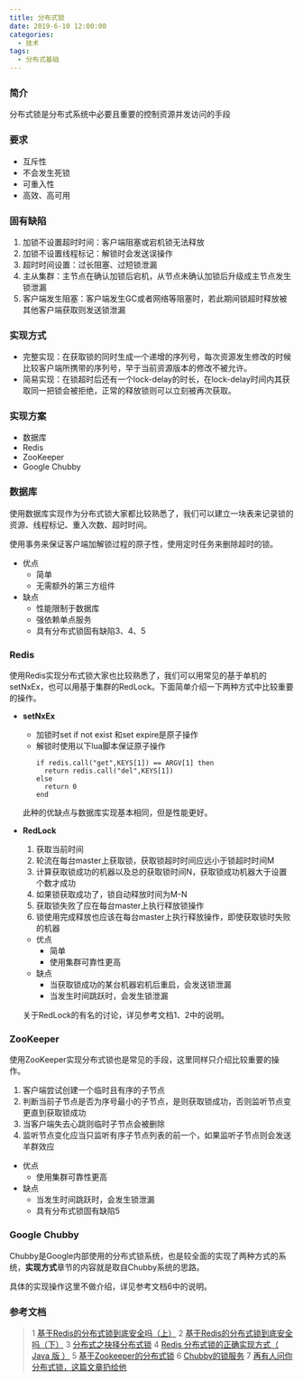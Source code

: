 ```yaml
---
title: 分布式锁
date: 2019-6-10 12:00:00
categories: 
  - 技术
tags: 
  - 分布式基础
---
```


### 简介
分布式锁是分布式系统中必要且重要的控制资源并发访问的手段

### 要求
- 互斥性
- 不会发生死锁
- 可重入性
- 高效、高可用

### 固有缺陷
1. 加锁不设置超时时间：客户端阻塞或宕机锁无法释放
2. 加锁不设置线程标记：解锁时会发送误操作
3. 超时时间设置：过长阻塞、过短锁泄漏
4. 主从集群：主节点在确认加锁后宕机，从节点未确认加锁后升级成主节点发生锁泄漏
5. 客户端发生阻塞：客户端发生GC或者网络等阻塞时，若此期间锁超时释放被其他客户端获取则发送锁泄漏

### 实现方式
- 完整实现：在获取锁的同时生成一个递增的序列号，每次资源发生修改的时候比较客户端所携带的序列号，早于当前资源版本的修改不被允许。
- 简易实现：在锁超时后还有一个lock-delay的时长，在lock-delay时间内其获取同一把锁会被拒绝，正常的释放锁则可以立刻被再次获取。

### 实现方案
- 数据库
- Redis
- ZooKeeper
- Google Chubby

### 数据库
使用数据库实现作为分布式锁大家都比较熟悉了，我们可以建立一块表来记录锁的资源、线程标记、重入次数、超时时间。

使用事务来保证客户端加解锁过程的原子性，使用定时任务来删除超时的锁。
- 优点
  - 简单
  - 无需额外的第三方组件
- 缺点
  - 性能限制于数据库
  - 强依赖单点服务
  - 具有分布式锁固有缺陷3、4、5

### Redis
使用Redis实现分布式锁大家也比较熟悉了，我们可以用常见的基于单机的setNxEx，也可以用基于集群的RedLock。下面简单介绍一下两种方式中比较重要的操作。

- **setNxEx** 
  - 加锁时set if not exist 和set expire是原子操作
  - 解锁时使用以下lua脚本保证原子操作
    ```
    if redis.call("get",KEYS[1]) == ARGV[1] then
      return redis.call("del",KEYS[1])
    else
      return 0
    end
    ```
  此种的优缺点与数据库实现基本相同，但是性能更好。
- **RedLock** 
  1. 获取当前时间
  2. 轮流在每台master上获取锁，获取锁超时时间应远小于锁超时时间M
  3. 计算获取锁成功的机器以及总的获取锁时间N，获取锁成功机器大于设置个数才成功
  4. 如果锁获取成功了，锁自动释放时间为M-N
  5. 获取锁失败了应在每台master上执行释放锁操作
  6. 锁使用完成释放也应该在每台master上执行释放操作，即使获取锁时失败的机器

  - 优点
    - 简单
    - 使用集群可靠性更高
  - 缺点
    - 当获取锁成功的某台机器宕机后重启，会发送锁泄漏
    - 当发生时间跳跃时，会发生锁泄漏

  关于RedLock的有名的讨论，详见参考文档1、2中的说明。

### ZooKeeper
使用ZooKeeper实现分布式锁也是常见的手段，这里同样只介绍比较重要的操作。

 1. 客户端尝试创建一个临时且有序的子节点
 2. 判断当前子节点是否为序号最小的子节点，是则获取锁成功，否则监听节点变更直到获取锁成功
 4. 当客户端失去心跳则临时子节点会被删除
 5. 监听节点变化应当只监听有序子节点列表的前一个，如果监听子节点则会发送羊群效应

- 优点
  - 使用集群可靠性更高
- 缺点
  - 当发生时间跳跃时，会发生锁泄漏
  - 具有分布式锁固有缺陷5

### Google Chubby
Chubby是Google内部使用的分布式锁系统，也是较全面的实现了两种方式的系统，**实现方式**章节的内容就是取自Chubby系统的思路。

具体的实现操作这里不做介绍，详见参考文档6中的说明。

### 参考文档
> 1 [基于Redis的分布式锁到底安全吗（上）](http://zhangtielei.com/posts/blog-redlock-reasoning.html)
> 2 [基于Redis的分布式锁到底安全吗（下）](http://zhangtielei.com/posts/blog-redlock-reasoning-part2.html)
> 3 [分布式之抉择分布式锁](https://www.cnblogs.com/rjzheng/p/9310976.html)
> 4 [Redis 分布式锁的正确实现方式（ Java 版 ）](http://www.importnew.com/27477.html)
> 5 [基于Zookeeper的分布式锁](http://www.dengshenyu.com/java/%E5%88%86%E5%B8%83%E5%BC%8F%E7%B3%BB%E7%BB%9F/2017/10/23/zookeeper-distributed-lock.html)
> 6 [Chubby的锁服务](https://catkang.github.io/2017/09/29/chubby.html)
> 7 [再有人问你分布式锁，这篇文章扔给他](https://juejin.im/post/5bbb0d8df265da0abd3533a5#heading-21)